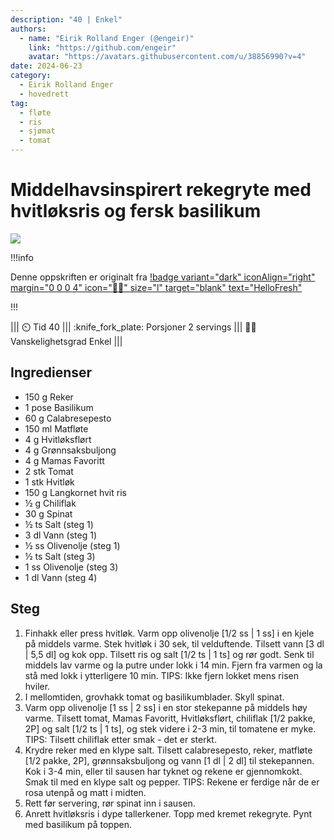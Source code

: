 ```yaml
---
description: "40 | Enkel"
authors:
  - name: "Eirik Rolland Enger (@engeir)"
    link: "https://github.com/engeir"
    avatar: "https://avatars.githubusercontent.com/u/38856990?v=4"
date: 2024-06-23
category:
  - Eirik Rolland Enger
  - hovedrett
tag:
  - fløte
  - ris
  - sjømat
  - tomat
---
```


# Middelhavsinspirert rekegryte med hvitløksris og fersk basilikum

![](/static/middelhavsinspirert-rekegryte-med-hvitloksris-og-fersk-basilikum/middelhavsinspirert-rekegryte-med-hvitloksris-og-fersk-basilikum.webp)

!!!info

Denne oppskriften er originalt fra
[!badge variant="dark" iconAlign="right" margin="0 0 0 4" icon=":cook:" size="l" target="blank" text="HelloFresh"](https://www.hellofresh.no/recipes/middelhavsinspirert-rekegryte-65e087288eaa0461729efb22)

!!!

<!-- dprint-ignore-start -->
||| :timer_clock: Tid
40
||| :knife_fork_plate: Porsjoner
2 servings
||| :cook: Vanskelighetsgrad
Enkel
|||
<!-- dprint-ignore-end -->

## Ingredienser

- 150 g Reker
- 1 pose Basilikum
- 60 g Calabresepesto
- 150 ml Matfløte
- 4 g Hvitløksflørt
- 4 g Grønnsaksbuljong
- 4 g Mamas Favoritt
- 2 stk Tomat
- 1 stk Hvitløk
- 150 g Langkornet hvit ris
- ½ g Chiliflak
- 30 g Spinat
- ½ ts Salt (steg 1)
- 3 dl Vann (steg 1)
- ½ ss Olivenolje (steg 1)
- ½ ts Salt (steg 3)
- 1 ss Olivenolje (steg 3)
- 1 dl Vann (steg 4)

## Steg

1. Finhakk eller press hvitløk. Varm opp olivenolje [1/2 ss | 1 ss] i en kjele på middels varme. Stek hvitløk i 30 sek, til velduftende. Tilsett vann [3 dl | 5,5 dl] og kok opp. Tilsett ris og salt [1/2 ts | 1 ts] og rør godt. Senk til middels lav varme og la putre under lokk i 14 min. Fjern fra varmen og la stå med lokk i ytterligere 10 min. TIPS: Ikke fjern lokket mens risen hviler.
2. I mellomtiden, grovhakk tomat og basilikumblader. Skyll spinat.
3. Varm opp olivenolje [1 ss | 2 ss] i en stor stekepanne på middels høy varme. Tilsett tomat, Mamas Favoritt, Hvitløksflørt, chiliflak [1/2 pakke, 2P] og salt [1/2 ts | 1 ts], og stek videre i 2-3 min, til tomatene er myke. TIPS: Tilsett chiliflak etter smak - det er sterkt.
4. Krydre reker med en klype salt. Tilsett calabresepesto, reker, matfløte [1/2 pakke, 2P], grønnsaksbuljong og vann [1 dl | 2 dl] til stekepannen. Kok i 3-4 min, eller til sausen har tyknet og rekene er gjennomkokt. Smak til med en klype salt og pepper. TIPS: Rekene er ferdige når de er rosa utenpå og matt i midten.
5. Rett før servering, rør spinat inn i sausen.
6. Anrett hvitløksris i dype tallerkener. Topp med kremet rekegryte. Pynt med basilikum på toppen.

<script type="application/ld+json">
{
  "author": {
    "@type": "Person",
    "name": "HelloFresh",
    "url": "https://www.hellofresh.no/recipes/middelhavsinspirert-rekegryte-65e087288eaa0461729efb22"
  },
  "image": "https://img.hellofresh.com/f_auto,fl_lossy,h_640,q_auto,w_1200/hellofresh_s3/image/HF_Y24_R03_W19_SE_F14247-14_MAIN_PHOTO13_low-603ed338.jpg",
  "site_name": "HelloFresh",
  "@context": "https://schema.org",
  "@type": "Recipe",
  "recipeCategory": "",
  "cookTime": 20,
  "recipeCuisine": "Middelhavske",
  "publisher": {
    "@type": "Organization",
    "name": "hellofresh.com"
  },
  "recipeIngredient": [
    "150 g Reker",
    "1 pose Basilikum",
    "60 g Calabresepesto",
    "150 ml Matfløte",
    "4 g Hvitløksflørt",
    "4 g Grønnsaksbuljong",
    "4 g Mamas Favoritt",
    "2 stk Tomat",
    "1 stk Hvitløk",
    "150 g Langkornet hvit ris",
    "½ g Chiliflak",
    "30 g Spinat",
    "½ ts Salt (steg 1)",
    "3 dl Vann (steg 1)",
    "½ ss Olivenolje (steg 1)",
    "½ ts Salt (steg 3)",
    "1 ss Olivenolje (steg 3)",
    "1 dl Vann (steg 4)"
  ],
  "recipeInstructions": [
    {
      "@type": "HowToStep",
      "text": "Finhakk eller press hvitløk. Varm opp olivenolje [1/2 ss | 1 ss] i en kjele på middels varme. Stek hvitløk i 30 sek, til velduftende. Tilsett vann [3 dl | 5,5 dl] og kok opp. Tilsett ris og salt [1/2 ts | 1 ts] og rør godt. Senk til middels lav varme og la putre under lokk i 14 min. Fjern fra varmen og la stå med lokk i ytterligere 10 min. TIPS: Ikke fjern lokket mens risen hviler."
    },
    {
      "@type": "HowToStep",
      "text": "I mellomtiden, grovhakk tomat og basilikumblader. Skyll spinat."
    },
    {
      "@type": "HowToStep",
      "text": "Varm opp olivenolje [1 ss | 2 ss] i en stor stekepanne på middels høy varme. Tilsett tomat, Mamas Favoritt, Hvitløksflørt, chiliflak [1/2 pakke, 2P] og salt [1/2 ts | 1 ts], og stek videre i 2-3 min, til tomatene er myke. TIPS: Tilsett chiliflak etter smak - det er sterkt."
    },
    {
      "@type": "HowToStep",
      "text": "Krydre reker med en klype salt. Tilsett calabresepesto, reker, matfløte [1/2 pakke, 2P], grønnsaksbuljong og vann [1 dl | 2 dl] til stekepannen. Kok i 3-4 min, eller til sausen har tyknet og rekene er gjennomkokt. Smak til med en klype salt og pepper. TIPS: Rekene er ferdige når de er rosa utenpå og matt i midten."
    },
    {
      "@type": "HowToStep",
      "text": "Rett før servering, rør spinat inn i sausen."
    },
    {
      "@type": "HowToStep",
      "text": "Anrett hvitløksris i dype tallerkener. Topp med kremet rekegryte. Pynt med basilikum på toppen."
    }
  ],
  "inLanguage": "nb-NO",
  "nutrition": {
    "@type": "NutritionInformation",
    "calories": "652 kcal",
    "fatContent": "31.1 g",
    "saturatedFatContent": "12.9 g",
    "carbohydrateContent": "72.6 g",
    "sugarContent": "8.8 g",
    "proteinContent": "19.1 g",
    "sodiumContent": "408 mg",
    "servingSize": "397"
  },
  "prepTime": 20,
  "name": "Middelhavsinspirert rekegryte med hvitløksris og fersk basilikum",
  "totalTime": 40,
  "recipeYield": "2 servings",
  "pattern": "middelhavsinspirert-rekegryte-med-hvitloksris-og-fersk-basilikum"
}
</script>
